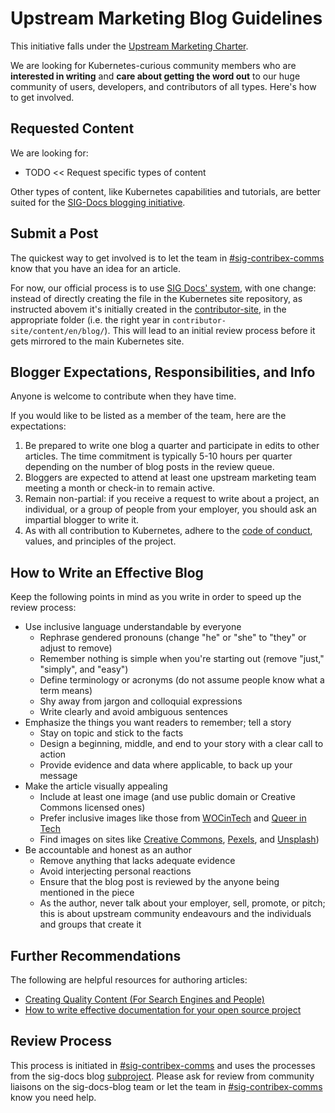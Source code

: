 # Upstream Marketing Blog Guidelines

This initiative falls under the [Upstream Marketing Charter](./CHARTER.md).

We are looking for Kubernetes-curious community members who are **interested in writing** and **care about getting the word out** to our huge community of users, developers, and contributors of all types. Here's how to get involved.

## Requested Content

We are looking for:

* TODO << Request specific types of content

Other types of content, like Kubernetes capabilities and tutorials, are better suited for the [SIG-Docs blogging initiative](/sig-docs/blog-subproject/README.md).

## Submit a Post

The quickest way to get involved is to let the team in [#sig-contribex-comms](https://kubernetes.slack.com/archives/C03KT3SUJ20) know that you have an idea for an article.

For now, our official process is to use [SIG Docs' system](/sig-docs/blog-subproject/README.md), with one change: instead of directly creating the file in the Kubernetes site repository, as instructed abovem it's initially created in the [contributor-site](https://github.com/kubernetes/contributor-site), in the appropriate folder (i.e. the right year in `contributor-site/content/en/blog/`). This will lead to an initial review process before it gets mirrored to the main Kubernetes site.

## Blogger Expectations, Responsibilities, and Info

Anyone is welcome to contribute when they have time.

If you would like to be listed as a member of the team, here are the expectations:

1. Be prepared to write one blog a quarter and participate in edits to other articles. The time commitment is typically 5-10 hours per quarter depending on the number of blog posts in the review queue.
2. Bloggers are expected to attend at least one upstream marketing team meeting a month or check-in to remain active.
3. Remain non-partial: if you receive a request to write about a project, an individual, or a group of people from your employer, you should ask an impartial blogger to write it.
4. As with all contribution to Kubernetes, adhere to the [code of conduct](/code-of-conduct.md), values, and principles of the project.

## How to Write an Effective Blog

Keep the following points in mind as you write in order to speed up the review process:

* Use inclusive language understandable by everyone
  * Rephrase gendered pronouns (change "he" or "she" to "they" or adjust to remove)
  * Remember nothing is simple when you're starting out (remove "just," "simply", and "easy")
  * Define terminology or acronyms (do not assume people know what a term means)
  * Shy away from jargon and colloquial expressions
  * Write clearly and avoid ambiguous sentences
* Emphasize the things you want readers to remember; tell a story
  * Stay on topic and stick to the facts
  * Design a beginning, middle, and end to your story with a clear call to action
  * Provide evidence and data where applicable, to back up your message
* Make the article visually appealing
  * Include at least one image (and use public domain or Creative Commons licensed ones)
  * Prefer inclusive images like those from [WOCinTech](https://www.flickr.com/photos/wocintechchat/) and [Queer in Tech](https://www.flickr.com/photos/mapbox/albums/72157713100349311)
  * Find images on sites like [Creative Commons](https://search.creativecommons.org/), [Pexels](https://www.pexels.com/public-domain-images/), and [Unsplash](https://unsplash.com/images/stock/public-domain))
* Be accountable and honest as an author
  * Remove anything that lacks adequate evidence
  * Avoid interjecting personal reactions
  * Ensure that the blog post is reviewed by the anyone being mentioned in the piece
  * As the author, never talk about your employer, sell, promote, or pitch; this is about upstream community endeavours and the individuals and groups that create it

## Further Recommendations

The following are helpful resources for authoring articles:

* [Creating Quality Content (For Search Engines and People)](https://moz.com/blog/quality-blog-content)
* [How to write effective documentation for your open source project](https://opensource.com/article/20/3/documentation)

## Review Process

This process is initiated in [#sig-contribex-comms](https://kubernetes.slack.com/archives/C03KT3SUJ20) and uses the processes from the sig-docs blog [subproject](/sig-docs/blog-subproject/README.md). Please ask for review from community liaisons on the sig-docs-blog team or let the team in [#sig-contribex-comms](https://kubernetes.slack.com/archives/C03KT3SUJ20) know you need help.
